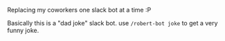 Replacing my coworkers one slack bot at a time :P

Basically this is a "dad joke" slack bot.
use `/robert-bot joke` to get a very funny joke.
